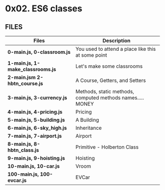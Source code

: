 # 0x02. ES6 classes


## FILES

| Files                               | Description                                                |
| ----------------------------------- | ---------------------------------------------------------- |
| **0-main.js, 0-classroom.js**       | You used to attend a place like this at some point         |
| **1-main.js, 1-make_classrooms.js** | Let's make some classrooms                                 |
| **2-main.jsm 2-hbtn_course.js**     | A Course, Getters, and Setters                             |
| **3-main.js, 3-currency.js**        | Methods, static methods, computed methods names..... MONEY |
| **4-main.js, 4-pricing.js**         | Pricing                                                    |
| **5-main.js, 5-building.js**        | A Building                                                 |
| **6-main.js, 6-sky_high.js**        | Inheritance                                                |
| **7-main.js, 7-airport.js**         | Airport                                                    |
| **8-main.js, 8-hbtn_class.js**      | Primitive - Holberton Class                                |
| **9-main.js, 9-hoisting.js**        | Hoisting                                                   |
| **10-main.js, 10-car.js**           | Vroom                                                      |
| **100-main.js, 100-evcar.js**       | EVCar                                                      |
